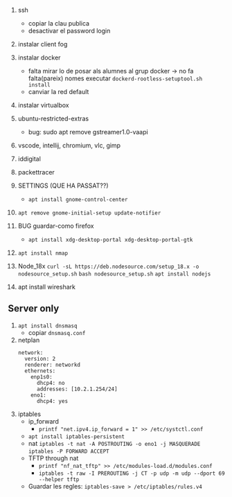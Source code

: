 1. ssh
    - copiar la clau publica
    - desactivar el password login
1. instalar client fog
1. instalar docker
    - falta mirar lo de posar als alumnes al grup docker -> no fa falta(pareix) nomes executar
      `dockerd-rootless-setuptool.sh install`
    - canviar la red default
1. instalar virtualbox
1. ubuntu-restricted-extras
    - bug: sudo apt remove gstreamer1.0-vaapi
1. vscode, intellij, chromium, vlc, gimp
1. iddigital
1. packettracer
1. SETTINGS (QUE HA PASSAT??)
    - `apt install gnome-control-center`
1. `apt remove gnome-initial-setup update-notifier`
 

1. BUG guardar-como firefox
    - `apt install xdg-desktop-portal xdg-desktop-portal-gtk`
1. `apt install nmap`
1. Node_18x
   `curl -sL https://deb.nodesource.com/setup_18.x -o nodesource_setup.sh`
   `bash nodesource_setup.sh`
   `apt install nodejs`

1. apt install wireshark

## Server only
1. `apt install dnsmasq`
    - copiar `dnsmasq.conf`
1. netplan
    ```
    network:
      version: 2
      renderer: networkd
      ethernets:
        enp1s0:
          dhcp4: no
          addresses: [10.2.1.254/24]
        eno1:
          dhcp4: yes
    ```
1. iptables
    - ip_forward
        -  `printf "net.ipv4.ip_forward = 1" >> /etc/systctl.conf`
    - `apt install iptables-persistent`
    - nat
        `iptables -t nat -A POSTROUTING -o eno1 -j MASQUERADE`
        `iptables -P FORWARD ACCEPT`
    - TFTP through nat
        - `printf "nf_nat_tftp" >> /etc/modules-load.d/modules.conf`
        - `iptables -t raw -I PREROUTING -j CT -p udp -m udp --dport 69 --helper tftp`
    - Guardar les regles:
        `iptables-save > /etc/iptables/rules.v4`
